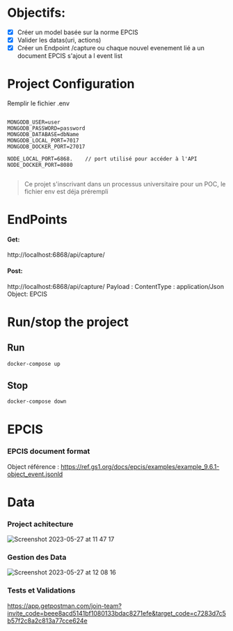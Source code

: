 # Objectifs:

- [x] Créer un model basée sur la norme EPCIS
- [x] Valider les datas(uri, actions)
- [x] Créer un Endpoint /capture ou chaque nouvel evenement lié a un document EPCIS s'ajout a l event list

# Project Configuration

Remplir le fichier .env

```

MONGODB_USER=user
MONGODB_PASSWORD=password
MONGODB_DATABASE=dbName
MONGODB_LOCAL_PORT=7017
MONGODB_DOCKER_PORT=27017

NODE_LOCAL_PORT=6868.    // port utilisé pour accéder à l'API
NODE_DOCKER_PORT=8080 


```
>Ce projet s'inscrivant dans un processus universitaire pour un POC, le fichier env est déja prérempli

# EndPoints

#### Get:
http://localhost:6868/api/capture/

#### Post:
http://localhost:6868/api/capture/
Payload : ContentType : application/Json
Object: EPCIS

# Run/stop the project

## Run

```bash
docker-compose up
```

## Stop

```bash
docker-compose down
```

# EPCIS
### EPCIS document  format

Object référence : https://ref.gs1.org/docs/epcis/examples/example_9.6.1-object_event.jsonld


# Data
### Project achitecture



![Screenshot 2023-05-27 at 11 47 17](https://github.com/Archyb/G3-iot/assets/121549285/cc738843-c166-4a00-ac8c-d9371d8781da)




### Gestion des Data


![Screenshot 2023-05-27 at 12 08 16](https://github.com/Archyb/G3-iot/assets/121549285/44b66842-873a-402f-9e9d-85cf69f553d1)




### Tests et Validations



https://app.getpostman.com/join-team?invite_code=beee8acd5141bf1080133bdac8271efe&target_code=c7283d7c5b57f2c8a2c813a77cce624e

